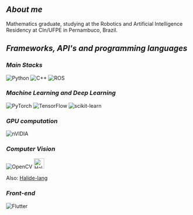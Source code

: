 ## *About me* 

Mathematics graduate, studying at the Robotics and Artificial Intelligence Residency at CIn/UFPE in Pernambuco, Brazil.

## *Frameworks, API's and programming languages*
### *Main Stacks*
![Python](https://img.shields.io/badge/python-3670A0?style=for-the-badge&logo=python&logoColor=ffdd54) ![C++](https://img.shields.io/badge/c++-%2300599C.svg?style=for-the-badge&logo=c%2B%2B&logoColor=white) ![ROS](https://img.shields.io/badge/ros-%230A0FF9.svg?style=for-the-badge&logo=ros&logoColor=white)

### *Machine Learning and Deep Learning*
![PyTorch](https://img.shields.io/badge/PyTorch-%23EE4C2C.svg?style=for-the-badge&logo=PyTorch&logoColor=white) ![TensorFlow](https://img.shields.io/badge/TensorFlow-%23FF6F00.svg?style=for-the-badge&logo=TensorFlow&logoColor=white) ![scikit-learn](https://img.shields.io/badge/scikit--learn-%23F7931E.svg?style=for-the-badge&logo=scikit-learn&logoColor=white) 
### *GPU computation*
![nVIDIA](https://img.shields.io/badge/cuda-000000.svg?style=for-the-badge&logo=nVIDIA&logoColor=green)
### *Computer Vision*
![OpenCV](https://img.shields.io/badge/opencv-%23white.svg?style=for-the-badge&logo=opencv&logoColor=white) <img src="https://img.shields.io/badge/Halide-blue?logo=c%2B%2B&logoColor=white" alt="Halide" height="28">

Also: [Halide-lang](https://halide-lang.org/)
### *Front-end*
![Flutter](https://img.shields.io/badge/Flutter-%2302569B.svg?style=for-the-badge&logo=Flutter&logoColor=white)
<!--
**dvccs99/dvccs99** is a ✨ _special_ ✨ repository because its `README.md` (this file) appears on your GitHub profile.

Here are some ideas to get you started:

- 🔭 I’m currently working on ...
- 🌱 I’m currently learning ...
- 👯 I’m looking to !
collaborate on ...
- 🤔 I’m looking for help with ...
- 💬 Ask me about ...
- 📫 How to reach me: ...
- 😄 Pronouns: ...
- ⚡ Fun fact: ...
-->
